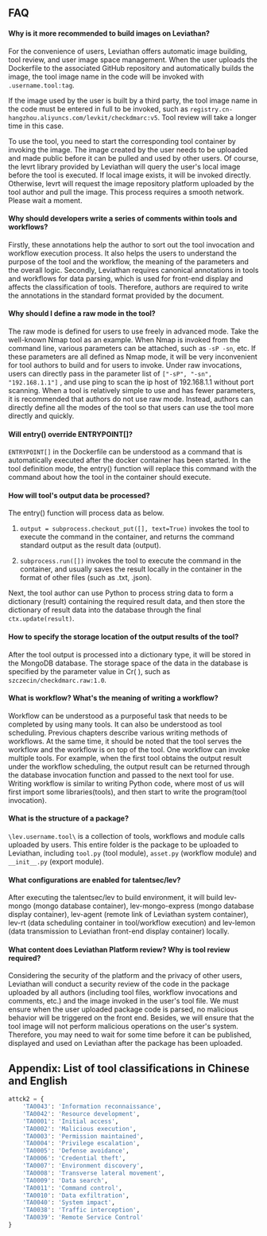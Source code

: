 ## FAQ

#### Why is it more recommended to build images on Leviathan?

  For the convenience of users, Leviathan offers automatic image building, tool review, and user image space management. When the user uploads the Dockerfile to the associated GitHub repository and automatically builds the image, the tool image name in the code will be invoked with `.username.tool:tag`.
 
  If the image used by the user is built by a third party, the tool image name in the code must be entered in full to be invoked, such as `registry.cn-hangzhou.aliyuncs.com/levkit/checkdmarc:v5`. Tool review will take a longer time in this case.

  To use the tool, you need to start the corresponding tool container by invoking the image. The image created by the user needs to be uploaded and made public before it can be pulled and used by other users. Of course, the levrt library provided by Leviathan will query the user's local image before the tool is executed. If local image exists, it will be invoked directly. Otherwise, levrt will request the image repository platform uploaded by the tool author and pull the image. This process requires a smooth network. Please wait a moment.

#### Why should developers write a series of comments within tools and workflows?

  Firstly, these annotations help the author to sort out the tool invocation and workflow execution process. It also helps the users to understand the purpose of the tool and the workflow, the meaning of the parameters and the overall logic. Secondly, Leviathan requires canonical annotations in tools and workflows for data parsing, which is used for front-end display and affects the classification of tools. Therefore, authors are required to write the annotations in the standard format provided by the document.


#### Why should I define a raw mode in the tool? 

  The raw mode is defined for users to use freely in advanced mode. Take the well-known Nmap tool as an example. When Nmap is invoked from the command line, various parameters can be attached, such as `-sP -sn`, etc. If these parameters are all defined as Nmap mode, it will be very inconvenient for tool authors to build and for users to invoke. Under raw invocations, users can directly pass in the parameter list of `["-sP", "-sn", "192.168.1.1"]` , and use ping to scan the ip host of 192.168.1.1 without port scanning. When a tool is relatively simple to use and has fewer parameters, it is recommended that authors do not use raw mode. Instead, authors can directly define all the modes of the tool so that users can use the tool more directly and quickly.


#### Will entry() override ENTRYPOINT[]?

  `ENTRYPOINT[]` in the Dockerfile can be understood as a command that is automatically executed after the docker container has been started. In the tool definition mode, the entry() function will replace this command with the command about how the tool in the container should execute.


#### How will tool's output data be processed?

  The entry() function will process data as below.
  
1. `output = subprocess.checkout_put([], text=True)` invokes the tool to execute the command in the container, and returns the command standard output as the result data (output).

2. `subprocess.run([])` invokes the tool to execute the command in the container, and usually saves the result locally in the container in the format of other files (such as .txt, .json).

Next, the tool author can use Python to process string data to form a dictionary (result) containing the required result data, and then store the dictionary of result data into the database through the final `ctx.update(result)`.
  

#### How to specify the storage location of the output results of the tool?

  After the tool output is processed into a dictionary type, it will be stored in the MongoDB database. The storage space of the data in the database is specified by the parameter value in Cr( ), such as `szczecin/checkdmarc.raw:1.0`.


#### What is workflow? What's the meaning of writing a workflow?

  Workflow can be understood as a purposeful task that needs to be completed by using many tools. It can also be understood as tool scheduling. Previous chapters describe various writing methods of workflows. At the same time, it should be noted that the tool serves the workflow and the workflow is on top of the tool. One workflow can invoke multiple tools. For example, when the first tool obtains the output result under the workflow scheduling, the output result can be returned through the database invocation function and passed to the next tool for use. Writing workflow is similar to writing Python code, where most of us will first import some libraries(tools), and then start to write the program(tool invocation).
  
#### What is the structure of a package?

  `\lev.username.tool\`  is a collection of tools, workflows and module calls uploaded by users. This entire folder is the package to be uploaded to Leviathan, including `tool.py` (tool module), `asset.py` (workflow module) and `__init__.py` (export module).


#### What configurations are enabled for talentsec/lev?

  After executing the talentsec/lev to build environment, it will build lev-mongo (mongo database container), lev-mongo-express (mongo database display container), lev-agent (remote link of Leviathan system container), lev-rt (data scheduling container in tool/workflow execution) and lev-lemon (data transmission to Leviathan front-end display container) locally.


#### What content does Leviathan Platform review? Why is tool review required?

  Considering the security of the platform and the privacy of other users, Leviathan will conduct a security review of the code in the package uploaded by all authors (including tool files, workflow invocations and comments, etc.) and the image invoked in the user's tool file. We must ensure when the user uploaded package code is parsed, no malicious behavior will be triggered on the front end. Besides, we will ensure that the tool image will not perform malicious operations on the user's system. Therefore, you may need to wait for some time before it can be published, displayed and used on Leviathan after the package has been uploaded.


## Appendix: List of tool classifications in Chinese and English

```Python
attck2 = {
    'TA0043': 'Information reconnaissance',
    'TA0042': 'Resource development',
    'TA0001': 'Initial access',
    'TA0002': 'Malicious execution',
    'TA0003': 'Permission maintained',
    'TA0004': 'Privilege escalation',
    'TA0005': 'Defense avoidance',
    'TA0006': 'Credential theft',
    'TA0007': 'Environment discovery',
    'TA0008': 'Transverse lateral movement',
    'TA0009': 'Data search',
    'TA0011': 'Command control',
    'TA0010': 'Data exfiltration',
    'TA0040': 'System impact',
    'TA0038': 'Traffic interception',
    'TA0039': 'Remote Service Control'
}
```
